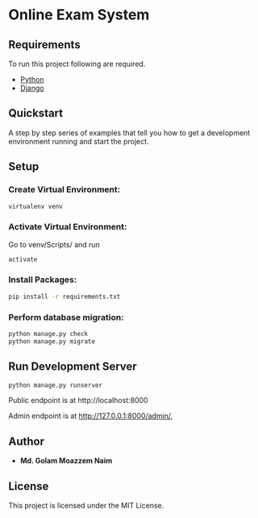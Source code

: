 # Online Exam System

## Requirements
To run this project following are required.

- [Python](https://www.python.org/)
- [Django](https://www.djangoproject.com/)

## Quickstart

A step by step series of examples that tell you how to get a development environment running and start the project.

## Setup

### Create Virtual Environment:
```bash
virtualenv venv
```
### Activate Virtual Environment:
Go to venv/Scripts/ and run
```bash
activate
```
### Install Packages:
```bash
pip install -r requirements.txt
```

### Perform database migration:
```bash
python manage.py check
python manage.py migrate
```

## Run Development Server

```bash
python manage.py runserver
```
Public endpoint is at http://localhost:8000

Admin endpoint is at http://127.0.0.1:8000/admin/,

## Author

* **Md. Golam Moazzem Naim** 
 

## License

This project is licensed under the MIT License.
